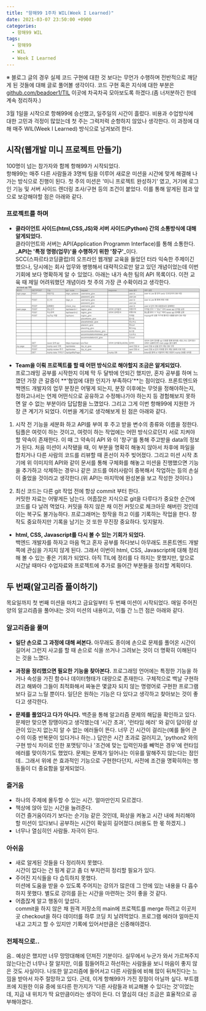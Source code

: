 ```yaml
---
title: "항해99 1주차 WIL(Week I Learned)"
date: 2021-03-07 23:50:00 +0900
categories:
  - 항해99 WIL
tags:
  - 항해99
  - WIL
  - Week I Learned
---
```


※ 블로그 글의 경우 실제 코드 구현에 대한 것 보다는 무언가 수행하며 전반적으로 깨닫게 된 것들에 대해 글로 풀어볼 생각이다. 코드 구현 혹은 지식에 대한 부분은 [github.com/beadoer1/TIL](https://github.com/beadoer1/TIL) 이곳에 차곡차곡 모아보도록 하겠다.(좀 너저분하긴 한데 계속 정리하자.)

 3월 1일을 시작으로 항해99에 승선했고, 일주일의 시간이 흘렀다. 비용과 수업방식에 대한 고민과 걱정이 많았는데 첫 주는 그럭저럭 순항하지 않았나 생각한다. 이 과정에 대해 매주 WIL(Week I Learned) 방식으로 남겨보려 한다.  

## 시작(웹개발 미니 프로젝트 만들기)
 100명이 넘는 참가자와 함께 항해99가 시작되었다.  
 항해99는 매주 다른 사람들과 3명씩 팀을 이루어 새로운 미션을 시간에 맞게 해결해 나가는 방식으로 진행이 된다. 첫 주의 미션은 '미니 프로젝트 완성하기' 였고, 거기에 로그인 기능 및 서버 사이드 렌더링 조사/구현 등의 조건이 붙었다. 이를 통해 알게된 점과 앞으로 보강해야할 점은 아래와 같다.

### 프로젝트를 하며
- **클라이언트 사이드(html,CSS,JS)와 서버 사이드(Python) 간의 소통방식에 대해 알게되었다.**  
 클라이언트와 서버는 API(Application Programm Interface)를 통해 소통한다. _**API는 '특정 명령(업무)'을 수행하기 위한 '창구'**_이다.  
 SCC(스파르타코딩클럽)의 오프라인 웹개발 교육을 들었던 터라 익숙한 주제이긴 했으나, 당시에는 회사 업무와 병행해서 대략적으로만 알고 있던 개념이었는데 이번 기회에 보다 명확하게 알 수 있었다. 아래는 내가 속한 팀의 API 목록이다. 이전 교육 때 제일 어려워했던 개념이라 첫 주의 가장 큰 수확이라고 생각한다.
![tattravelAPI](/images/tattravelAPI.png)  

- **Team을 이뤄 프로젝트를 할 때 어떤 방식으로 해야할지 조금은 알게되었다.**  
 프로그래밍 공부를 시작한지 이제 막 두 달밖에 안되긴 했지만, 혼자 공부를 하며 느꼈던 가장 큰 갈증이 **'협업에 대한 인지가 부족하다'**는 점이었다. 프론트엔드와 백엔드 개발자의 업무 분장은 어떻게 되는지, 분장 이후에는 무엇을 정해야하는지, 정하고나서는 언제 어떤식으로 공유하고 수정해나가야 하는지 등 경험해보지 못하면 알 수 없는 부분이라 답답함을 느꼈었다. 그리고 그게 이번 항해99에 지원한 가장 큰 계기가 되었다. 이번을 계기로 생각해보게 된 점은 아래와 같다.

1. 시작 전 기능을 세분화 하고 API를 부여 후 주고 받을 변수의 종류와 이름을 정한다.  
 팀플은 여럿이 하는 것이고, 여럿이 하는 작업에는 어떤 방식으로던지 서로 지켜야할 약속이 존재한다. 이 때 그 약속이 API 와 이 '창구'를 통해 주고받을 data의 정보가 된다. 처음 미션이 시작됐을 때, 이 부분을 명확히 해놓지 않아서 차후에 파일을 합치거나 다른 사람의 코드를 리뷰할 때 혼선이 자주 빚어졌다. 그리고 미션 시작 초기에 위 이미지의 API와 같이 문서를 통해 구체화를 해놓고 미션을 진행했으면 기능을 추가하고 삭제하는 경우나 같은 코드를 여러사람이 중복해서 작업하는 등의 손실이 줄었을 것이라고 생각한다.(위 API는 마지막에 완성본을 보고 작성한 것이다.)

2. 최신 코드는 다른 git 작업 전에 항상 commit 부터 한다.  
 커밋한 자료는 어떻게든 남는다. 어줍잖은 지식으로 git을 다루다가 중요한 순간에 코드를 다 날려 먹었다. 커밋을 하지 않은 채 이전 커밋으로 체크아웃 해버린 것인데 이는 복구도 불가능하다. 프로그래머는 창작을 하고 이를 기록하는 작업을 한다. 창작도 중요하지만 기록을 남기는 것 또한 무진장 중요하다. 잊지말자.

- **html, CSS, Javascript를 다시 볼 수 있는 기회가 되었다.**  
 백엔드 개발자를 하자고 마음 먹고 혼자 공부를 하다보니 아무래도 프론트엔드 개발 쪽에 관심을 가지지 않게 된다. 그래서 이번이 html, CSS, Javascript에 대해 정리해 볼 수 있는 좋은 기회가 되었다. 아직 TIL에 정리를 다 하지는 못했지만, 앞으로 시간날 때마다 수업자료와 프로젝트에 추가로 들어간 부분들을 정리할 계획이다.


## 두 번째(알고리즘 풀이하기)
 목요일까지 첫 번째 미션을 마치고 금요일부터 두 번째 미션이 시작되었다. 매일 주어진 양의 알고리즘을 풀어내는 것이 미션의 내용이고, 이틀 간 느낀 점은 아래와 같다.

### 알고리즘을 풀며
- **일단 손으로 그 과정에 대해 써본다.**
 아무래도 종이에 손으로 문제를 풀어온 시간이 길어서 그런지 사고를 할 때 손으로 식을 쓰거나 그려보는 것이 더 명확히 이해된다는 것을 느꼈다.

- **과정을 정리했으면 필요한 기능을 찾아본다.**
 프로그래밍 언어에는 특정한 기능을 하거나 속성을 가진 함수나 데이터형태가 대량으로 존재한다. 구체적으로 백날 구현하려고 해봐야 그들이 최적화해서 짜놓은 몇글자 되지 않는 명령어로 구현한 프로그램보다 길고 느릴 뿐이다. 일단은 원하는 기능은 다 있다고 생각하고 찾아보는 것이 좋다고 생각한다.

- **문제를 풀었다고 다가 아니다.**
 백준을 통해 알고리즘 문제의 해답을 확인하고 있다. 문제만 맞으면 장땡이라고 생각했는데 '시간 초과', '런타임 에러' 와 같이 답이랑 상관이 있는지 없는지 알 수 없는 에러들이 뜬다. 너무 긴 시간이 걸리는(예를 들어 큰 수의 이중 반복문이 있다거나 하는..) 답안은 시간 초과로 걸러지고, 'python2 와의 구현 방식 차이로 인한 포맷팅'이나 '조건에 맞는 입력인자를 빼먹은 경우'에 런타임 에러를 맞이하기도 했었다. 문제는 문제가 일어나는 이유를 말해주지 않는다는 점인데.. 그래서 위에 쓴 효과적인 기능으로 구현한다던지, 사전에 조건을 명확히하는 행동들이 더 중요함을 알게되었다.


### 즐거움
- 하나의 주제에 몰두할 수 있는 시간. 얼마만인지 모르겠다.
- 책상에 앉아 있는 시간을 늘려준다.  
 이건 즐거움이라기 보다는 순기능 같은 것인데, 화상을 켜놓고 시간 내에 처리해야할 미션이 있다보니 공부하는 시간이 확실히 길어졌다.(비용도 한 몫 하겠지..)
- 너무나 열심히인 사람들. 자극이 된다.

### 아쉬움
- 새로 알게된 것들을 다 정리하지 못했다.  
 시간이 없다는 건 핑계 같고 좀 더 부지런히 정리할 필요가 있다.
- 주어진 지식들을 다 습득하지 못했다.  
 미션에 도움을 받을 수 있도록 주어지는 강의가 많은데 그 안에 있는 내용을 다 흡수하지 못했다. 별도로 강의를 듣는 시간을 마련하는 것이 좋을 것 같다.
- 어줍잖게 알고 행동이 앞섰다.  
 commit을 하지 않은 채 원격 저장소의 main에 프로젝트를 merge 하려고 이곳저곳 checkout을 하다 데이터를 하루 코딩 치 날려먹었다. 프로그램 에러야 얼마든지 내고 고치고 할 수 있지만 기록에 있어서만큼은 신중해야겠다. 

### 전체적으로..
 음.. 예상은 했지만 너무 망망대해에 던져진 기분이다. 실무에서 누군가 와서 가르쳐주지 않는다는건 너무나 잘 알지만, 이를 힘들어하고 하선하는 사람들을 보니 마음이 좋지 않은 것도 사실이다. 나또한 알고리즘에 들어서고 다른 사람들에 비해 많이 뒤쳐진다는 느낌을 받아서 자주 절망하고 있다. 근데, 이게 항해99가 가진 장점이 아닐까 싶다. 부트캠프에 지원한 이유 중에 또다른 한가지가 '다른 사람들과 비교해볼 수 있다는 것'이었는데, 지금 내 위치가 딱 요만큼이라는 생각이 든다. 더 열심히 대신 조금은 효율적으로 공부해야겠다.

